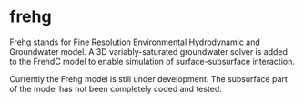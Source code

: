 # frehg
Frehg stands for Fine Resolution Environmental Hydrodynamic and Groundwater model. A 3D variably-saturated groundwater solver is added to the FrehdC model to enable simulation of surface-subsurface interaction. 

Currently the Frehg model is still under development. The subsurface part of the model has not been completely coded and tested. 
